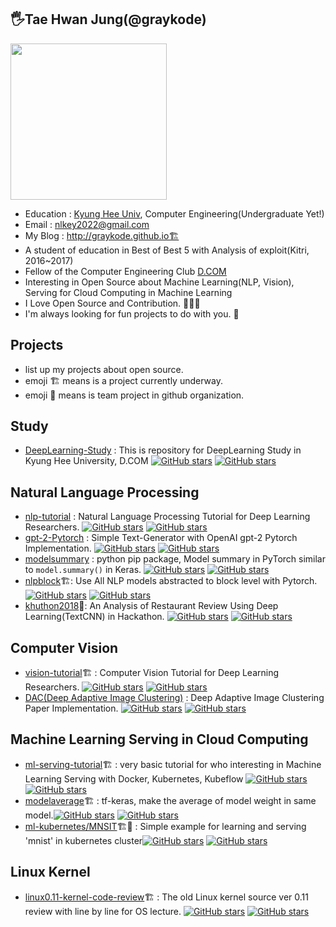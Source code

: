 ## 🖐Tae Hwan Jung(@graykode)

<p align="left"><img display="inline" width="250" src="https://avatars3.githubusercontent.com/u/10525011?s=460&v=4" /></p><p></p>

- Education : [Kyung Hee Univ](http://old_www.khu.ac.kr/eng/index.jsp), Computer Engineering(Undergraduate Yet!)
- Email : nlkey2022@gmail.com
- My Blog : http://graykode.github.io🏗️
- A student of education in Best of Best 5 with Analysis of exploit(Kitri, 2016~2017)
- Fellow of the Computer Engineering Club [D.COM](http://dcomstudy.com)
- Interesting in Open Source about Machine Learning(NLP, Vision), Serving for Cloud Computing in Machine Learning
- I Love Open Source and Contribution. 💙💛💓
- I'm always looking for fun projects to do with you. 🤲



## Projects

- list up my projects about open source.
- emoji 🏗️ means is a project currently underway.
- emoji 🤝 means is team project in github organization.



## Study

- [DeepLearning-Study](https://github.com/graykode/DeepLearning-Study) : This is repository for DeepLearning Study in Kyung Hee University, D.COM  [![GitHub stars](https://img.shields.io/github/stars/graykode/DeepLearning-Study.svg)](https://github.com/graykode/DeepLearning-Study/stargazers) [![GitHub stars](https://img.shields.io/github/forks/graykode/DeepLearning-Study.svg)](https://github.com/graykode/DeepLearning-Study/network/members)



## Natural Language Processing

- [nlp-tutorial](https://github.com/graykode/nlp-tutorial) : Natural Language Processing Tutorial for Deep Learning Researchers.  [![GitHub stars](https://img.shields.io/github/stars/graykode/nlp-tutorial.svg)](https://github.com/graykode/nlp-tutorial/stargazers) [![GitHub stars](https://img.shields.io/github/forks/graykode/nlp-tutorial.svg)](https://github.com/graykode/nlp-tutorial/network/members)
- [gpt-2-Pytorch](https://github.com/graykode/gpt-2-Pytorch) : Simple Text-Generator with OpenAI gpt-2 Pytorch Implementation. [![GitHub stars](https://img.shields.io/github/stars/graykode/gpt-2-Pytorch.svg)](https://github.com/graykode/gpt-2-Pytorch/stargazers) [![GitHub stars](https://img.shields.io/github/forks/graykode/gpt-2-Pytorch.svg)](https://github.com/graykode/gpt-2-Pytorch/network/members)
- [modelsummary](https://github.com/graykode/modelsummary) : python pip package, Model summary in PyTorch similar to `model.summary()` in Keras. [![GitHub stars](https://img.shields.io/github/stars/graykode/modelsummary.svg)](https://github.com/graykode/modelsummary/stargazers) [![GitHub stars](https://img.shields.io/github/forks/graykode/modelsummary.svg)](https://github.com/graykode/modelsummary/network/members)
- [nlpblock](https://github.com/graykode/nlpblock)🏗️: Use All NLP models abstracted to block level with Pytorch.[![GitHub stars](https://img.shields.io/github/stars/graykode/nlpblock.svg)](https://github.com/graykode/nlpblock/stargazers) [![GitHub stars](https://img.shields.io/github/forks/graykode/nlpblock.svg)](https://github.com/graykode/nlpblock/network/members)
- [khuthon2018](https://github.com/graykode/khuthon2018)🤝: An Analysis of Restaurant Review Using Deep Learning(TextCNN) in Hackathon. [![GitHub stars](https://img.shields.io/github/stars/graykode/khuthon2018.svg)](https://github.com/graykode/khuthon2018/stargazers)  [![GitHub stars](https://img.shields.io/github/forks/graykode/khuthon2018.svg)](https://github.com/graykode/khuthon2018/network/members)



## Computer Vision

- [vision-tutorial](https://github.com/graykode/vision-tutorial)🏗️ : Computer Vision Tutorial for Deep Learning Researchers. [![GitHub stars](https://img.shields.io/github/stars/graykode/vision-tutorial.svg)](https://github.com/graykode/vision-tutorial/stargazers) [![GitHub stars](https://img.shields.io/github/forks/graykode/vision-tutorial.svg)](https://github.com/graykode/network/members)
- [DAC(Deep Adaptive Image Clustering)](https://github.com/graykode/DAC) : Deep Adaptive Image Clustering Paper Implementation. [![GitHub stars](https://img.shields.io/github/stars/graykode/DAC.svg)](https://github.com/graykode/DAC/stargazers) [![GitHub stars](https://img.shields.io/github/forks/graykode/DAC.svg)](https://github.com/graykode/DAC/network/members)



## Machine Learning Serving in Cloud Computing

- [ml-serving-tutorial](https://github.com/graykode/ml-serving-tutorial)🏗️ : very basic tutorial for who interesting in Machine Learning Serving with Docker, Kubernetes, Kubeflow [![GitHub stars](https://img.shields.io/github/stars/graykode/ml-serving-tutorial.svg)](https://github.com/graykode/ml-serving-tutorial/stargazers)  [![GitHub stars](https://img.shields.io/github/forks/graykode/ml-serving-tutorial.svg)](https://github.com/graykode/ml-serving-tutorial/network/members)
- [modelaverage](https://github.com/graykode/modelaverage)🏗️ : tf-keras, make the average of model weight in same model.[![GitHub stars](https://img.shields.io/github/stars/graykode/modelaverage.svg)](https://github.com/graykode/modelaverage/stargazers)  [![GitHub stars](https://img.shields.io/github/forks/graykode/modelaverage.svg)](https://github.com/graykode/modelaverage/network/members)
- [ml-kubernetes/MNSIT](https://github.com/ml-kubernetes/MNSIT)🏗️🤝  : Simple example for learning and serving 'mnist' in kubernetes cluster[![GitHub stars](https://img.shields.io/github/stars/ml-kubernetes/MNSIT.svg)](https://github.com/ml-kubernetes/MNSIT/stargazers)  [![GitHub stars](https://img.shields.io/github/forks/ml-kubernetes/MNSIT.svg)](https://github.com/ml-kubernetes/MNSIT/network/members)


## Linux Kernel

- [linux0.11-kernel-code-review](https://github.com/graykode/linux0.11-kernel-code-review)🏗️ : The old Linux kernel source ver 0.11 review with line by line for OS lecture. [![GitHub stars](https://img.shields.io/github/stars/graykode/linux0.11-kernel-code-review.svg)](https://github.com/graykode/linux0.11-kernel-code-review/stargazers) [![GitHub stars](https://img.shields.io/github/forks/graykode/linux0.11-kernel-code-review.svg)](https://github.com/graykode/linux0.11-kernel-code-review/network/members)

